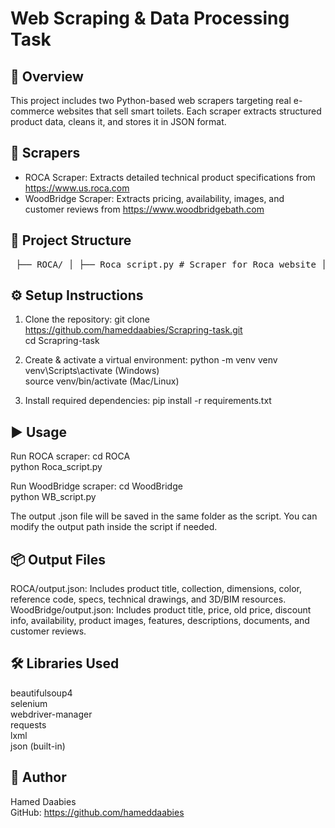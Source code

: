 # Web Scraping & Data Processing Task

## 📌 Overview
This project includes two Python-based web scrapers targeting real e-commerce websites that sell smart toilets. Each scraper extracts structured product data, cleans it, and stores it in JSON format.

## 🧠 Scrapers
- ROCA Scraper: Extracts detailed technical product specifications from https://www.us.roca.com  
- WoodBridge Scraper: Extracts pricing, availability, images, and customer reviews from https://www.woodbridgebath.com

## 📁 Project Structure
<pre> ├── ROCA/ │ ├── Roca_script.py # Scraper for Roca website │ └── output.json # Cleaned Roca product data │ ├── WoodBridge/ │ ├── WB_script.py # Scraper for WoodBridge website │ └── output.json # Cleaned WoodBridge product data │ ├── requirements.txt # Python dependencies └── README.md # Project documentation </code> </pre>

## ⚙️ Setup Instructions

1. Clone the repository:
git clone https://github.com/hameddaabies/Scrapring-task.git  
cd Scrapring-task

2. Create & activate a virtual environment:
python -m venv venv  
venv\Scripts\activate  (Windows)  
source venv/bin/activate (Mac/Linux)

3. Install required dependencies:
pip install -r requirements.txt

## ▶️ Usage

Run ROCA scraper:
cd ROCA  
python Roca_script.py

Run WoodBridge scraper:
cd WoodBridge  
python WB_script.py

The output .json file will be saved in the same folder as the script. You can modify the output path inside the script if needed.

## 📦 Output Files
ROCA/output.json: Includes product title, collection, dimensions, color, reference code, specs, technical drawings, and 3D/BIM resources.  
WoodBridge/output.json: Includes product title, price, old price, discount info, availability, product images, features, descriptions, documents, and customer reviews.

## 🛠️ Libraries Used
beautifulsoup4  
selenium  
webdriver-manager  
requests  
lxml  
json (built-in)

## 👤 Author
Hamed Daabies  
GitHub: https://github.com/hameddaabies
